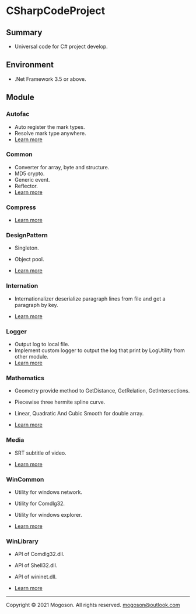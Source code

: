 # CSharpCodeProject

## Summary
- Universal code for C# project develop.

## Environment

- .Net Framework 3.5 or above.

## Module
### Autofac

- Auto register the mark types.
- Resolve mark type anywhere.
- [Learn more](./Attachment/Autofac.md)

### Common

- Converter for array, byte and structure.
- MD5 crypto.
- Generic event.
-  Reflector.
- [Learn more](./Attachment/Common.md)

### Compress

- [Learn more](./Attachment/Compress.md)

### DesignPattern

- Singleton.
- Object pool.

- [Learn more](./Attachment/DesignPattern.md)

### Internation

- Internationalizer deserialize paragraph lines from file and get a paragraph by key.

- [Learn more](./Attachment/Internation.md)

### Logger
- Output log to local file.
- Implement custom logger to output the log that print by LogUtility from other module.
- [Learn more](./Attachment/Logger.md)

### Mathematics

- Geometry provide method to GetDistance, GetRelation, GetIntersections.
- Piecewise three hermite spline curve.
- Linear, Quadratic And Cubic Smooth for double array.

- [Learn more](./Attachment/Mathematics.md)

### Media

- SRT subtitle of video.

- [Learn more](./Attachment/Media.md)

### WinCommon

- Utility for windows network.
- Utility for Comdlg32.
- Utility for windows explorer.

- [Learn more](./Attachment/WinCommon.md)

### WinLibrary

- API of Comdlg32.dll.
- API of Shell32.dll.
- API of wininet.dll.

- [Learn more](./Attachment/WinLibrary.md)

------

Copyright © 2021 Mogoson. All rights reserved.	mogoson@outlook.com